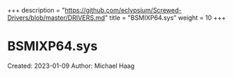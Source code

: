 +++
description = "https://github.com/eclypsium/Screwed-Drivers/blob/master/DRIVERS.md"
title = "BSMIXP64.sys"
weight = 10
+++

# BSMIXP64.sys

Created: 2023-01-09
Author: Michael Haag


